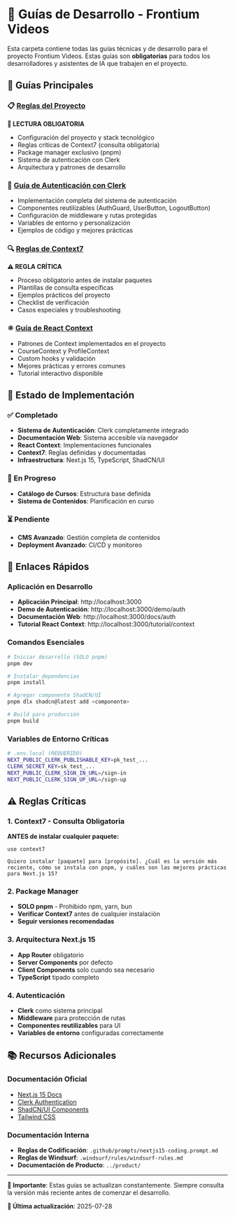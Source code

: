 # 📖 Guías de Desarrollo - Frontium Videos

Esta carpeta contiene todas las guías técnicas y de desarrollo para el proyecto Frontium Videos. Estas guías son **obligatorias** para todos los desarrolladores y asistentes de IA que trabajen en el proyecto.

## 🎯 Guías Principales

### 📋 [Reglas del Proyecto](project-guidelines.md)
**📌 LECTURA OBLIGATORIA**
- Configuración del proyecto y stack tecnológico
- Reglas críticas de Context7 (consulta obligatoria)
- Package manager exclusivo (pnpm)
- Sistema de autenticación con Clerk
- Arquitectura y patrones de desarrollo

### 🔐 [Guía de Autenticación con Clerk](clerk-authentication-guide.md)
- Implementación completa del sistema de autenticación
- Componentes reutilizables (AuthGuard, UserButton, LogoutButton)
- Configuración de middleware y rutas protegidas
- Variables de entorno y personalización
- Ejemplos de código y mejores prácticas

### 🔍 [Reglas de Context7](context7-usage-rules.md)
**⚠️ REGLA CRÍTICA**
- Proceso obligatorio antes de instalar paquetes
- Plantillas de consulta específicas
- Ejemplos prácticos del proyecto
- Checklist de verificación
- Casos especiales y troubleshooting

### ⚛️ [Guía de React Context](react-context-guide.md)
- Patrones de Context implementados en el proyecto
- CourseContext y ProfileContext
- Custom hooks y validación
- Mejores prácticas y errores comunes
- Tutorial interactivo disponible

## 🚀 Estado de Implementación

### ✅ Completado
- **Sistema de Autenticación**: Clerk completamente integrado
- **Documentación Web**: Sistema accesible vía navegador
- **React Context**: Implementaciones funcionales
- **Context7**: Reglas definidas y documentadas
- **Infraestructura**: Next.js 15, TypeScript, ShadCN/UI

### 🚧 En Progreso
- **Catálogo de Cursos**: Estructura base definida
- **Sistema de Contenidos**: Planificación en curso

### ⏳ Pendiente
- **CMS Avanzado**: Gestión completa de contenidos
- **Deployment Avanzado**: CI/CD y monitoreo

## 🔗 Enlaces Rápidos

### Aplicación en Desarrollo
- **Aplicación Principal**: http://localhost:3000
- **Demo de Autenticación**: http://localhost:3000/demo/auth
- **Documentación Web**: http://localhost:3000/docs/auth
- **Tutorial React Context**: http://localhost:3000/tutorial/context

### Comandos Esenciales
```bash
# Iniciar desarrollo (SOLO pnpm)
pnpm dev

# Instalar dependencias
pnpm install

# Agregar componente ShadCN/UI
pnpm dlx shadcn@latest add <componente>

# Build para producción
pnpm build
```

### Variables de Entorno Críticas
```bash
# .env.local (REQUERIDO)
NEXT_PUBLIC_CLERK_PUBLISHABLE_KEY=pk_test_...
CLERK_SECRET_KEY=sk_test_...
NEXT_PUBLIC_CLERK_SIGN_IN_URL=/sign-in
NEXT_PUBLIC_CLERK_SIGN_UP_URL=/sign-up
```

## ⚠️ Reglas Críticas

### 1. Context7 - Consulta Obligatoria
**ANTES de instalar cualquier paquete:**
```
use context7

Quiero instalar [paquete] para [propósito]. ¿Cuál es la versión más reciente, cómo se instala con pnpm, y cuáles son las mejores prácticas para Next.js 15?
```

### 2. Package Manager
- **SOLO pnpm** - Prohibido npm, yarn, bun
- **Verificar Context7** antes de cualquier instalación
- **Seguir versiones recomendadas**

### 3. Arquitectura Next.js 15
- **App Router** obligatorio
- **Server Components** por defecto
- **Client Components** solo cuando sea necesario
- **TypeScript** tipado completo

### 4. Autenticación
- **Clerk** como sistema principal
- **Middleware** para protección de rutas
- **Componentes reutilizables** para UI
- **Variables de entorno** configuradas correctamente

## 📚 Recursos Adicionales

### Documentación Oficial
- [Next.js 15 Docs](https://nextjs.org/docs)
- [Clerk Authentication](https://clerk.com/docs)
- [ShadCN/UI Components](https://ui.shadcn.com)
- [Tailwind CSS](https://tailwindcss.com/docs)

### Documentación Interna
- **Reglas de Codificación**: `.github/prompts/nextjs15-coding.prompt.md`
- **Reglas de Windsurf**: `.windsurf/rules/windsurf-rules.md`
- **Documentación de Producto**: `../product/`

---

**📝 Importante**: Estas guías se actualizan constantemente. Siempre consulta la versión más reciente antes de comenzar el desarrollo.

**🔄 Última actualización**: 2025-07-28